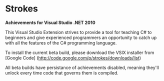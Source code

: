# Strokes
**Achievements for Visual Studio .NET 2010**

This Visual Studio Extension strives to provide a tool for teaching C# to beginners and give experienced programmers an opportunity to catch up with all the features of the C# programming language.

To install the current beta build, please download the VSIX installer from [Google Code] (http://code.google.com/p/strokes/downloads/list)

All beta builds have persistance of achievements disabled, meaning they'll unlock every time code that governs them is compiled.
